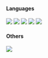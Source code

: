 <H4> Languages </H4>
<span>
    <img src="https://img.shields.io/badge/HTML5-E34F26?style=for-the-badge&logo=html5&logoColor=white">
    <img src="https://img.shields.io/badge/CSS-1572B6?style=for-the-badge&logo=css3&logoColor=white">
    <img src="https://img.shields.io/badge/JavaScript-F7DF1E?style=for-the-badge&logo=javascript&logoColor=black">
    <img src="https://img.shields.io/badge/java-%23ED8B00.svg?style=for-the-badge&logo=openjdk&logoColor=white">
    <img src="https://img.shields.io/badge/Python-3670A0?style=for-the-badge&logo=python&logoColor=ffdd54">
</span>
<H4> Others </H4>
<span>
    <img src="https://img.shields.io/badge/docker-%230db7ed.svg?style=for-the-badge&logo=docker&logoColor=white">
</span>
